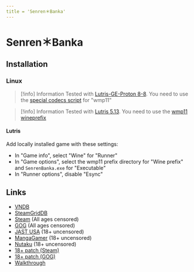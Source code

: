 ```yaml
---
title = 'Senren＊Banka'
---
```


# Senren＊Banka
## Installation

### Linux

> [!info] Information
> Tested with [Lutris-GE-Proton 8-8](/linux/adding-wine-versions). You need to use the [special codecs script](/linux/special-codecs) for "wmp11"

> [!info] Information
> Tested with [Lutris 5.13](/linux/adding-wine-versions). You need to use the [wmp11 wineprefix](/linux/wineprefixes)

#### Lutris

Add locally installed game with these settings:

* In "Game info", select "Wine" for "Runner"
* In "Game options", select the wmp11 prefix directory for "Wine prefix" and `SenrenBanka.exe` for "Executable"
* In "Runner options", disable "Esync"

## Links

* [VNDB](https://vndb.org/v19073)
* [SteamGridDB](https://www.steamgriddb.com/game/5254564)
* [Steam](https://store.steampowered.com/app/1144400/SenrenBanka/) (All ages censored)
* [GOG](https://www.gog.com/game/senren_banka) (All ages censored)
* [JAST USA](https://jastusa.com/games/nnya006/senrenbanka) (18+ uncensored)
* [MangaGamer](https://www.mangagamer.com/r18/detail.php?product_code=1168) (18+ uncensored)
* [Nutaku](https://www.nutaku.net/games/senren-banka/) (18+ uncensored)
* [18+ patch (Steam)](https://patches.nekonyansoft.com/)
* [18+ patch (GOG)](https://www.gog.com/game/senren_banka_unrated)
* [Walkthrough](https://forums.fuwanovel.net/topic/22816-senren-banka/)
